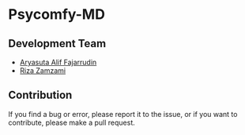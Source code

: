 # Psycomfy-MD
## Development Team
- [Aryasuta Alif Fajarrudin](https://github.com/AryassCode)
- [Riza Zamzami](https://github.com/mindflayers10)
## Contribution
If you find a bug or error, please report it to the issue, or if you want to contribute, please make a pull request.
